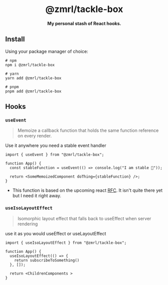 <h1 align="center">
  @zmrl/tackle-box
</h1>
<h4 align="center">
  My personal stash of React hooks.
</p>

## Install

Using your package manager of choice:

```shell
# npm
npm i @zmrl/tackle-box

# yarn
yarn add @zmrl/tackle-box

# pnpm
pnpm add @zmrl/tackle-box
```

## Hooks

### `useEvent`

> Memoize a callback function that holds the
> same function reference on every render.

Use it anywhere you need a stable event handler

```tsx
import { useEvent } from "@zmrl/tackle-box";

function App() {
  const stableFunction = useEvent(() => console.log("I am stable 🙂"));

  return <SomeMemoizedComponent doThing={stableFunction} />;
}
```

- This function is based on the upcoming react
  [RFC](https://github.com/reactjs/rfcs/blob/useevent/text/0000-useevent.md).
  It isn't quite there yet but I need it right away.

### `useIsoLayoutEffect`

> Isomorphic layout effect that falls back
> to useEffect when server rendering

use it as you would useEffect or useLayoutEffect

```tsx
import { useIsoLayoutEffect } from "@zmrl/tackle-box";

function App() {
  useIsoLayoutEffect(() => {
    return subscribeToSomething()
  }, []);

  return <ChildrenComponents >
}
```
